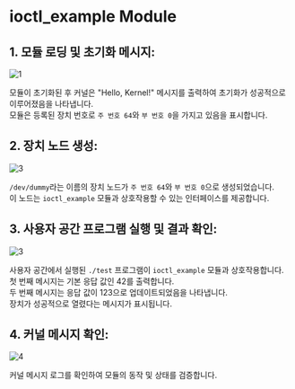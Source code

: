 # ioctl_example Module
## 1. 모듈 로딩 및 초기화 메시지:

![1](https://github.com/dlgus8648/Linux_device_driver/assets/139437162/c18b2dab-102c-4937-8840-219ff8a1db57)

모듈이 초기화된 후 커널은 "Hello, Kernel!" 메시지를 출력하여 초기화가 성공적으로 이루어졌음을 나타냅니다.  
모듈은 등록된 장치 번호로 `주 번호 64`와 `부 번호 0`을 가지고 있음을 표시합니다.

## 2. 장치 노드 생성:

![3](https://github.com/dlgus8648/Linux_device_driver/assets/139437162/7c987dc2-9369-46c3-ab9d-0c6f5c651953)

`/dev/dummy`라는 이름의 장치 노드가 `주 번호 64`와 `부 번호 0`으로 생성되었습니다.  
이 노드는 `ioctl_example` 모듈과 상호작용할 수 있는 인터페이스를 제공합니다.

## 3. 사용자 공간 프로그램 실행 및 결과 확인:

![3](https://github.com/dlgus8648/Linux_device_driver/assets/139437162/6702fb92-8d94-4679-a1b1-da30092c1857)

사용자 공간에서 실행된 `./test` 프로그램이 `ioctl_example` 모듈과 상호작용합니다.  
첫 번째 메시지는 기본 응답 값인 42를 출력합니다.  
두 번째 메시지는 응답 값이 123으로 업데이트되었음을 나타냅니다.  
장치가 성공적으로 열렸다는 메시지가 표시됩니다.

## 4. 커널 메시지 확인:

![4](https://github.com/dlgus8648/Linux_device_driver/assets/139437162/054508a1-4398-49b3-b58b-8f3ebb6e3779)

커널 메시지 로그를 확인하여 모듈의 동작 및 상태를 검증합니다.
